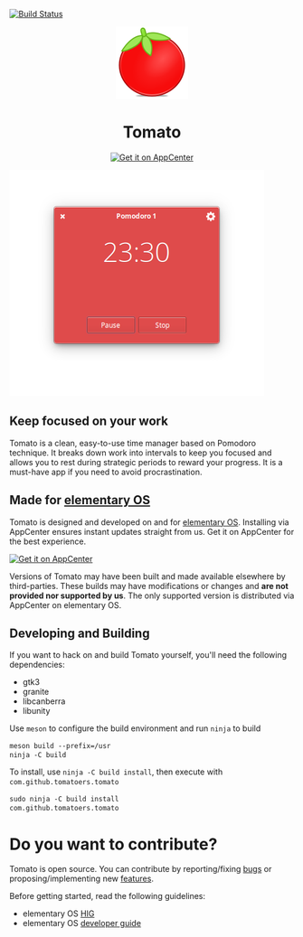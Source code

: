 [![Build Status](https://travis-ci.com/tomatoers/tomato.svg?branch=master)](https://travis-ci.com/tomatoers/tomato)

<p align="center">
  <img src="data/icons/128x128/apps/com.github.tomatoers.tomato.png?raw=true" alt="Icon" />
</p>
<h1 align="center">Tomato</h1>
<p align="center">
  <a href="https://appcenter.elementary.io/com.github.tomatoers.tomato"><img src="https://appcenter.elementary.io/badge.svg" alt="Get it on AppCenter" /></a>
</p>

![Screenshot](data/screenshots/pomodoro.png?raw=true)

## Keep focused on your work

Tomato is a clean, easy-to-use time manager based on Pomodoro technique. It breaks down work into intervals to keep you focused and allows you to rest during strategic periods to reward your progress. It is a must-have app if you need to avoid procrastination.

## Made for [elementary OS](https://elementary.io)

Tomato is designed and developed on and for [elementary OS](https://elementary.io). Installing via AppCenter ensures instant updates straight from us. Get it on AppCenter for the best experience.

[![Get it on AppCenter](https://appcenter.elementary.io/badge.svg?new)](https://appcenter.elementary.io/com.github.tomatoers.tomato)

Versions of Tomato may have been built and made available elsewhere by third-parties. These builds may have modifications or changes and **are not provided nor supported by us**. The only supported version is distributed via AppCenter on elementary OS.

## Developing and Building

If you want to hack on and build Tomato yourself, you'll need the following dependencies:

- gtk3
- granite
- libcanberra
- libunity

Use `meson` to configure the build environment and run `ninja` to build

```shell
meson build --prefix=/usr
ninja -C build
```

To install, use `ninja -C build install`, then execute with `com.github.tomatoers.tomato`

```shell
sudo ninja -C build install
com.github.tomatoers.tomato
```

# Do you want to contribute?

Tomato is open source. You can contribute by reporting/fixing [bugs](https://github.com/tomatoers/tomato/issues) or proposing/implementing new [features](https://github.com/tomatoers/tomato/issues).

Before getting started, read the following guidelines:

- elementary OS [HIG](https://elementary.io/docs/human-interface-guidelines#human-interface-guidelines)
- elementary OS [developer guide](https://elementary.io/docs/code/getting-started#developer-sdk)
